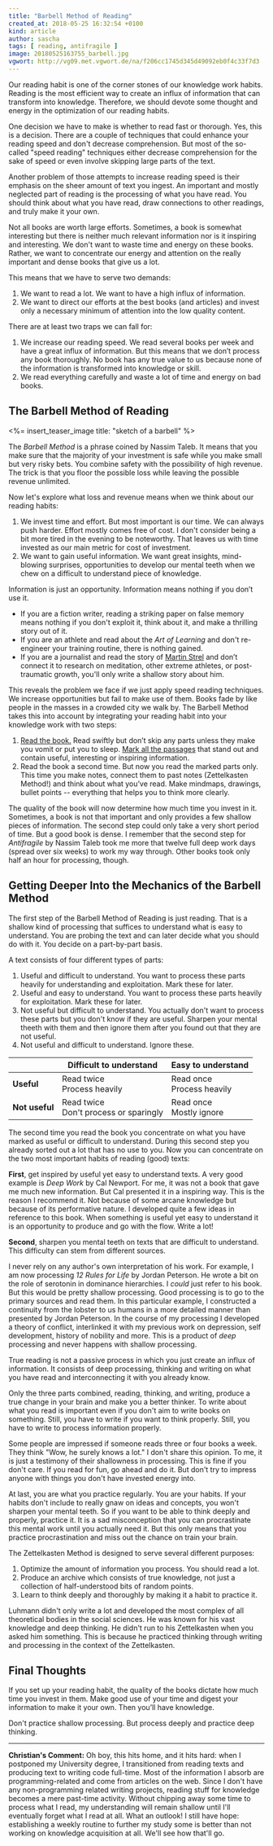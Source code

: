 ```yaml
---
title: "Barbell Method of Reading"
created_at: 2018-05-25 16:32:54 +0100
kind: article
author: sascha
tags: [ reading, antifragile ]
image: 20180525163755_barbell.jpg
vgwort: http://vg09.met.vgwort.de/na/f206cc1745d345d49092eb0f4c33f7d3
---
```


Our reading habit is one of the corner stones of our knowledge work habits. Reading is the most efficient way to create an influx of information that can transform into knowledge. Therefore, we should devote some thought and energy in the optimization of our reading habits.

One decision we have to make is whether to read fast or thorough. Yes, this is a decision. There are a couple of techniques that could enhance your reading speed and don't decrease comprehension. But most of the so-called "speed reading" techniques either decrease comprehension for the sake of speed or even involve skipping large parts of the text.

Another problem of those attempts to increase reading speed is their emphasis on the sheer amount of text you ingest. An important and mostly neglected part of reading is the processing of what you have read. You should think about what you have read, draw connections to other readings, and truly make it your own.

Not all books are worth large efforts. Sometimes, a book is somewhat interesting but there is neither much relevant information nor is it inspiring and interesting. We don't want to waste time and energy on these books. Rather, we want to concentrate our energy and attention on the really important and dense books that give us a lot. 

This means that we have to serve two demands:

1. We want to read a lot. We want to have a high influx of information.
2. We want to direct our efforts at the best books (and articles) and invest only a necessary minimum of attention into the low quality content. 

There are at least two traps we can fall for:

1. We increase our reading speed. We read several books per week and have a great influx of information. But this means that we don’t process any book thoroughly. No book has any true value to us because none of the information is transformed into knowledge or skill.
2. We read everything carefully and waste a lot of time and energy on bad books.

## The Barbell Method of Reading

<%= insert_teaser_image title: "sketch of a barbell" %>

The *Barbell Method* is a phrase coined by Nassim Taleb. It means that you make sure that the majority of your investment is safe while you make small but very risky bets. You combine safety with the possibility of high revenue. The trick is that you floor the possible loss while leaving the possible revenue unlimited.

Now let's explore what loss and revenue means when we think about our reading habits:

1. We invest time and effort. But most important is our time. We can always push harder. Effort mostly comes free of cost. I don't consider being a bit more tired in the evening to be noteworthy. That leaves us with time invested as our main metric for cost of investment.
2. We want to gain useful information. We want great insights, mind-blowing surprises, opportunities to develop our mental teeth when we chew on a difficult to understand piece of knowledge. 

Information is just an opportunity. Information means nothing if you don’t use it. 

- If you are a fiction writer, reading a striking paper on false memory means nothing if you don't exploit it, think about it, and make a thrilling story out of it.
- If you are an athlete and read about the *Art of Learning* and don't re-engineer your training routine, there is nothing gained.
- If you are a journalist and read the story of [Martin Strel](https://www.youtube.com/watch?v=gLtAsC2smfo) and don’t connect it to research on meditation, other extreme athletes, or post-traumatic growth, you'll only write a shallow story about him.

This reveals the problem we face if we just apply speed reading techniques. We increase opportunities but fail to make use of them. Books fade by like people in the masses in a crowded city we walk by. The Barbell Method takes this into account by integrating your reading habit into your knowledge work with two steps:

1. [Read the book.](https://zettelkasten.de/posts/reading-is-searching/) Read swiftly but don’t skip any parts unless they make you vomit or put you to sleep. [Mark all the passages](https://zettelkasten.de/posts/making-proper-marks-in-books/) that stand out and contain useful, interesting or inspiring information.
2. Read the book a second time. But now you read the marked parts only. This time you make notes, connect them to past notes (Zettelkasten Method!) and think about what you’ve read. Make mindmaps, drawings, bullet points -- everything that helps you to think more clearly. 

The quality of the book will now determine how much time you invest in it. Sometimes, a book is not that important and only provides a few shallow pieces of information. The second step could only take a very short period of time. But a good book is dense. I remember that the second step for *Antifragile* by Nassim Taleb took me more that twelve full deep work days (spread over six weeks) to work my way through. Other books took only half an hour for processing, though. 

## Getting Deeper Into the Mechanics of the Barbell Method

The first step of the Barbell Method of Reading is just reading. That is a shallow kind of processing that suffices to understand what is easy to understand. You are probing the text and can later decide what you should do with it. You decide on a part-by-part basis. 

A text consists of four different types of parts:

1. Useful and difficult to understand. You want to process these parts heavily for understanding and exploitation. Mark these for later.
2. Useful and easy to understand. You want to process these parts heavily for exploitation. Mark these for later.
3. Not useful but difficult to understand. You actually don't want to process these parts but you don't know if they are useful. Sharpen your mental theeth with them and then ignore them after you found out that they are not useful.
4. Not useful and difficult to understand. Ignore these.

|                | Difficult to understand                  | Easy to understand               |
| -------------- | ---------------------------------------- | -------------------------------- |
| **Useful**     | Read twice<br>Process heavily            | Read once<br>Process heavily     |
| **Not useful** | Read twice<br>Don't process or sparingly | Read once<br>Mostly ignore       |


The second time you read the book you concentrate on what you have marked as useful or difficult to understand. During this second step you already sorted out a lot that has no use to you. Now you can concentrate on the two most important habits of reading (good) texts:

**First**, get inspired by useful yet easy to understand texts. A very good example is *Deep Work* by Cal Newport. For me, it was not a book that gave me much new information. But Cal presented it in a inspiring way. This is the reason I recommend it. Not because of some arcane knowledge but because of its performative nature. I developed quite a few ideas in reference to this book. When something is useful yet easy to understand it is an opportunity to produce and go with the flow. Write a lot!

**Second**, sharpen you mental teeth on texts that are difficult to understand. This difficulty can stem from different sources. 

I never rely on any author's own interpretation of his work. For example, I am now processing *12 Rules for Life* by Jordan Peterson. He wrote a bit on the role of serotonin in dominance hierarchies. I *could* just refer to his book. But this would be pretty shallow processing. Good processing is to go to the primary sources and read them. In this particular example, I constructed a continuity from the lobster to us humans in a more detailed manner than presented by Jordan Peterson. In the course of my processing I developed a theory of conflict, interlinked it with my previous work on depression, self development, history of nobility and more. This is a product of *deep* processing and never happens with shallow processing. 

True reading is not a passive process in which you just create an influx of information. It consists of deep processing, thinking and writing on what you have read and interconnecting it with you already know. 

Only the three parts combined, reading, thinking, and writing, produce a true change in your brain and make you a better thinker. To write about what you read is important even if you don't aim to write books on something. Still, you have to write if you want to think properly. Still, you have to write to process information properly. 

Some people are impressed if someone reads three or four books a week. They think "Wow, he surely knows a lot." I don't share this opinion. To me, it is just a testimony of their shallowness in processing. This is fine if you don't care. If you read for fun, go ahead and do it. But don't try to impress anyone with things you don't have invested energy into.

At last, you are what you practice regularly. You are your habits. If your habits don't include to really gnaw on ideas and concepts, you won't sharpen your mental teeth. So if you want to be able to think deeply and properly, practice it. It is a sad misconception that you can procrastinate this mental work until you actually need it. But this only means that you practice procrastination and miss out the chance on train your brain.

The Zettelkasten Method is designed to serve several different purposes:

1. Optimize the amount of information you process. You should read a lot.
2. Produce an archive which consists of true knowledge, not just a collection of half-understood bits of random points. 
3. Learn to think deeply and thoroughly by making it a habit to practice it. 

Luhmann didn't only write a lot and developed the most complex of all theoretical bodies in the social sciences. He was known for his vast knowledge and deep thinking. He didn't run to his Zettelkasten when you asked him something. This is because he practiced thinking through writing and processing in the context of the Zettelkasten.

## Final Thoughts

If you set up your reading habit, the quality of the books dictate how much time you invest in them. Make good use of your time and digest your information to make it your own. Then you’ll have knowledge.

Don't practice shallow processing. But process deeply and practice deep thinking.

----

**Christian's Comment:** Oh boy, this hits home, and it hits hard: when I postponed my University degree, I transitioned from reading texts and producing text to writing code full-time. Most of the information I absorb are programming-related and come from articles on the web. Since I don't have any non-programming related writing projects, reading stuff for knowledge becomes a mere past-time activity. Without chipping away some time to process what I read, my understanding will remain shallow until I'll eventually forget what I read at all. What an outlook! I still have hope: establishing a weekly routine to further my study some is better than not working on knowledge acquisition at all. We'll see how that'll go.
